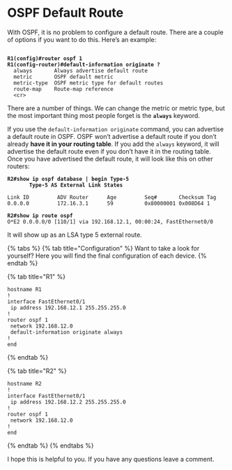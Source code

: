 # OSPF Default Route

With OSPF, it is no problem to configure a default route. There are a couple of options if you want to do this. Here’s an example:

<figure><img src="https://cdn.networklessons.com/wp-content/uploads/2013/02/r1-r2-ospf-area-0.png" alt=""><figcaption></figcaption></figure>

<pre><code><strong>R1(config)#router ospf 1  
</strong><strong>R1(config-router)#default-information originate ?
</strong>  always       Always advertise default route
  metric       OSPF default metric
  metric-type  OSPF metric type for default routes
  route-map    Route-map reference
  &#x3C;cr>
</code></pre>

There are a number of things. We can change the metric or metric type, but the most important thing most people forget is the **`always`** keyword.

If you use the `default-information originate` command, you can advertise a default route in OSPF. OSPF won’t advertise a default route if you don’t already **have it in your routing table**. If you add the `always` keyword, it will advertise the default route even if you don’t have it in the routing table. Once you have advertised the default route, it will look like this on other routers:

<pre><code><strong>R2#show ip ospf database | begin Type-5
</strong><strong>		Type-5 AS External Link States
</strong>
Link ID         ADV Router      Age         Seq#       Checksum Tag
0.0.0.0         172.16.3.1      59          0x80000001 0x008D64 1
</code></pre>

<pre><code><strong>R2#show ip route ospf 
</strong>O*E2 0.0.0.0/0 [110/1] via 192.168.12.1, 00:00:24, FastEthernet0/0
</code></pre>

It will show up as an LSA type 5 external route.

{% tabs %}
{% tab title="Configuration" %}
Want to take a look for yourself? Here you will find the final configuration of each device.
{% endtab %}

{% tab title="R1" %}
```
hostname R1
!
interface FastEthernet0/1
 ip address 192.168.12.1 255.255.255.0
!
router ospf 1
 network 192.168.12.0
 default-information originate always
!
end
```
{% endtab %}

{% tab title="R2" %}
```
hostname R2
!
interface FastEthernet0/1
 ip address 192.168.12.2 255.255.255.0
!
router ospf 1
 network 192.168.12.0
!
end
```
{% endtab %}
{% endtabs %}

I hope this is helpful to you. If you have any questions leave a comment.
